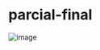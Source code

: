 # parcial-final 
![image](https://github.com/dnaranjop/parcial-final/assets/117239088/f93295f5-0103-41b4-a601-6bab8e6e72e4)
